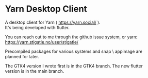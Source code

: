 # Yarn Desktop Client

A desktop client for Yarn ( https://yarn.social/ ).  
It's being developed with flutter.

You can reach out to me through the github issue system, or yarn:  
https://yarn.stigatle.no/user/stigatle/

Precompiled packages for various systems and snap \ appimage are planned for later.

The GTK4 version I wrote first is in the GTK4 branch.
The new flutter version is in the main branch.
